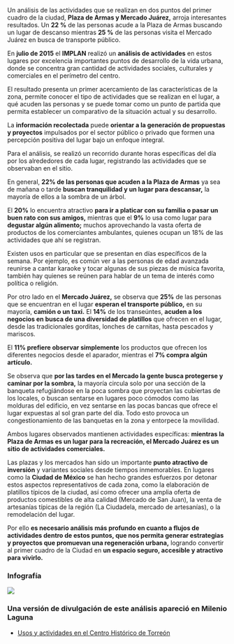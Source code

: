 
Un análisis de las actividades que se realizan en dos puntos del primer cuadro de la ciudad, **Plaza de Armas y Mercado Juárez,** arroja interesantes resultados. Un **22 %** de las personas acude a la Plaza de Armas buscando un lugar de descanso mientras **25 %** de las personas visita el Mercado Juárez en busca de transporte público.

En **julio de 2015** el **IMPLAN** realizó un **análisis de actividades** en estos lugares por excelencia importantes puntos de desarrollo de la vida urbana, donde se concentra gran cantidad de actividades sociales, culturales y comerciales en el perímetro del centro.

El resultado presenta un primer acercamiento de las características de la zona, permite conocer el tipo de actividades que se realizan en el lugar, a qué acuden las personas y se puede tomar como un punto de partida que permita establecer un comparativo de la situación actual y su desarrollo.

La **información recolectada** puede **orientar a la generación de propuestas y proyectos** impulsados por el sector público o privado que formen una percepción positiva del lugar bajo un enfoque integral.

Para el análisis, se realizó un recorrido durante horas específicas del día por los alrededores de cada lugar, registrando las actividades que se observaban en el sitio.

En general, **22% de las personas que acuden a la Plaza de Armas** ya sea de mañana o tarde **buscan tranquilidad y un lugar para descansar,** la mayoría de ellos a la sombra de un árbol.

El **20%** lo encuentra atractivo **para ir a platicar con su familia o pasar un buen rato con sus amigos,** mientras que el **9%** lo usa como lugar para **degustar algún alimento;** muchos aprovechando la vasta oferta de productos de los comerciantes ambulantes, quienes ocupan un 18% de las actividades que ahí se registran.

Existen usos en particular que se presentan en días específicos de la semana. Por ejemplo, es común ver a las personas de edad avanzada reunirse a cantar karaoke y tocar algunas de sus piezas de música favorita, también hay quienes se reúnen para hablar de un tema de interés como política o religión.

Por otro lado en el **Mercado Juárez,** se observa que **25%** de las personas que se encuentran en el lugar **esperan el transporte público,** en su mayoría, **camión o un taxi.** El **14%** de los transeúntes, **acuden a los negocios en busca de una diversidad de platillos** que ofrecen en el lugar, desde las tradicionales gorditas, lonches de carnitas, hasta pescados y mariscos.

El **11% prefiere observar simplemente** los productos que ofrecen los diferentes negocios desde el aparador, mientras el **7% compra algún artículo.**

Se observa que **por las tardes en el Mercado la gente busca protegerse y caminar por la sombra,** la mayoría circula solo por una sección de la banqueta refugiándose en la poca sombra que proyectan las cubiertas de los locales, o buscan sentarse en lugares poco cómodos como las molduras del edificio, en vez sentarse en las pocas bancas que ofrece el lugar expuestas al sol gran parte del día. Todo esto provoca un congestionamiento de las banquetas en la zona y entorpece la movilidad.

Ambos lugares observados mantienen actividades específicas: **mientras la Plaza de Armas es un lugar para la recreación, el Mercado Juárez es un sitio de actividades comerciales.**

Las plazas y los mercados han sido un importante **punto atractivo de inversión** y variantes sociales desde tiempos inmemorables. En lugares como la **Ciudad de México** se han hecho grandes esfuerzos por detonar estos aspectos representativos de cada zona, como la elaboración de platillos típicos de la ciudad, así como ofrecer una amplia oferta de productos comestibles de alta calidad (Mercado de San Juan), la venta de artesanías típicas de la región (La Ciudadela, mercado de artesanías), o la remodelación del lugar.

Por ello **es necesario análisis más profundo en cuanto a flujos de actividades dentro de estos puntos, que nos permita generar estrategias y proyectos que promuevan una regeneración urbana,** logrando convertir al primer cuadro de la Ciudad en **un espacio seguro, accesible y atractivo para vivirlo.**

### Infografía

<img class="img-responsive" src="usos-y-actividades-en-el-centro-historico-de-torreon/puntos-de-encuentro.jpg">

### Una versión de divulgación de este análisis apareció en Milenio Laguna

* [Usos y actividades en el Centro Histórico de Torreón](http://www.milenio.com/negocios/Implan_Torreon-Centro_Historico_de_Torreon-Mercado_Juarez_de_Torreon-Plaza_de_Armas_0_683931654.html)
